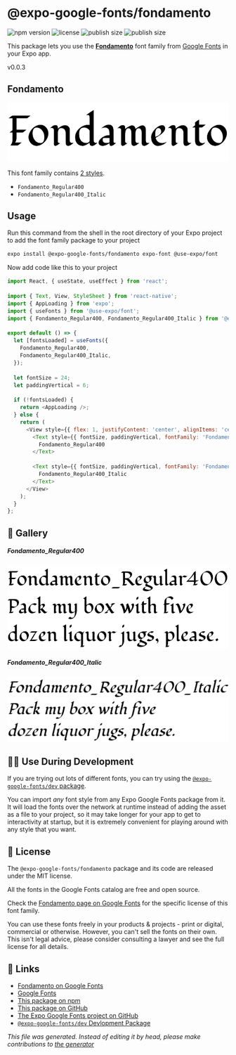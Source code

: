 # @expo-google-fonts/fondamento

![npm version](https://flat.badgen.net/npm/v/@expo-google-fonts/fondamento)
![license](https://flat.badgen.net/github/license/expo/google-fonts)
![publish size](https://flat.badgen.net/packagephobia/install/@expo-google-fonts/fondamento)
![publish size](https://flat.badgen.net/packagephobia/publish/@expo-google-fonts/fondamento)

This package lets you use the [**Fondamento**](https://fonts.google.com/specimen/Fondamento) font family from [Google Fonts](https://fonts.google.com/) in your Expo app.

v0.0.3

## Fondamento

![Fondamento](./font-family.png)

This font family contains [2 styles](#gallery).

- `Fondamento_Regular400`
- `Fondamento_Regular400_Italic`

## Usage

Run this command from the shell in the root directory of your Expo project to add the font family package to your project
```sh
expo install @expo-google-fonts/fondamento expo-font @use-expo/font
```

Now add code like this to your project
```js
import React, { useState, useEffect } from 'react';

import { Text, View, StyleSheet } from 'react-native';
import { AppLoading } from 'expo';
import { useFonts } from '@use-expo/font';
import { Fondamento_Regular400, Fondamento_Regular400_Italic } from '@expo-google-fonts/fondamento';

export default () => {
  let [fontsLoaded] = useFonts({
    Fondamento_Regular400,
    Fondamento_Regular400_Italic,
  });

  let fontSize = 24;
  let paddingVertical = 6;

  if (!fontsLoaded) {
    return <AppLoading />;
  } else {
    return (
      <View style={{ flex: 1, justifyContent: 'center', alignItems: 'center' }}>
        <Text style={{ fontSize, paddingVertical, fontFamily: 'Fondamento_Regular400' }}>
          Fondamento_Regular400
        </Text>

        <Text style={{ fontSize, paddingVertical, fontFamily: 'Fondamento_Regular400_Italic' }}>
          Fondamento_Regular400_Italic
        </Text>
      </View>
    );
  }
};

```

## 🔡 Gallery

##### Fondamento_Regular400
![Fondamento_Regular400](./75f9d66c336050a69b4366a5bd1cd8d8a0a5b7338dddd16b9af1f679ed3f6543.ttf.png)

##### Fondamento_Regular400_Italic
![Fondamento_Regular400_Italic](./78976bc375126e59b80ff99b8d26195e4332d5cc86505149fc21d183b60e8340.ttf.png)


## 👩‍💻 Use During Development

If you are trying out lots of different fonts, you can try using the [`@expo-google-fonts/dev` package](https://github.com/expo/google-fonts/tree/master/font-packages/dev#readme).

You can import *any* font style from any Expo Google Fonts package from it. It will load the fonts
over the network at runtime instead of adding the asset as a file to your project, so it may take longer
for your app to get to interactivity at startup, but it is extremely convenient
for playing around with any style that you want.

## 📖 License

The `@expo-google-fonts/fondamento` package and its code are released under the MIT license.

All the fonts in the Google Fonts catalog are free and open source.

Check the [Fondamento page on Google Fonts](https://fonts.google.com/specimen/Fondamento) for the specific license of this font family.

You can use these fonts freely in your products & projects - print or digital, commercial or otherwise. However, you can't sell the fonts on their own. This isn't legal advice, please consider consulting a lawyer and see the full license for all details.

## 🔗 Links

- [Fondamento on Google Fonts](https://fonts.google.com/specimen/Fondamento)
- [Google Fonts](https://fonts.google.com/)
- [This package on npm](https://www.npmjs.com/package/@expo-google-fonts/fondamento)
- [This package on GitHub](https://github.com/expo/google-fonts/tree/master/font-packages/fondamento)
- [The Expo Google Fonts project on GitHub](https://github.com/expo/google-fonts)
- [`@expo-google-fonts/dev` Devlopment Package](https://github.com/expo/google-fonts/tree/master/font-packages/dev)


*This file was generated. Instead of editing it by head, please make contributions to [the generator](https://github.com/expo/google-fonts/tree/master/packages/generator)*
